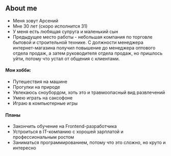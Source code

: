 ## About me

* Меня зовут Арсений
* Мне 30 лет (скоро исполнится 31)
* У меня есть любящая супруга и маленький сын
* Предыдущее место работы - небольшая компания по торговле бытовой и строительной технике. С должности менеджера интернет-магазина получил повышение до менеджера оптового отдела продаж, а затем руководителя отдела продаж, но пришлось уйти, потому что устал от общения с клиентами.

#### Мои хобби:

* Путешествия на машине
* Прогулки на природе
* Увлекаюсь сноубордом, хоть это и травмоопасный вид развлечений
* Умею играть на саксофоне
* Играю в компьютерные игры
  
#### Планы

* Закончить обучение на Frontend-разработчика
* Устроиться в IT-компанию с хорошей зарплатой и профессиональным ростом
* Заниматься программированием, потому что это сложно, но круто и интересно
